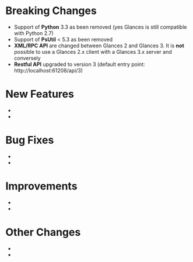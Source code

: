 # Breaking Changes
- Support of **Python** 3.3 as been removed (yes Glances is still compatible with Python 2.7)
- Support of **PsUtil** < 5.3 as been removed
- **XML/RPC API** are changed between Glances 2 and Glances 3. It is **not** possible to use a Glances 2.x client with a Glances 3.x server and conversely
- **Restful API** upgraded to version 3 (default entry point: http://localhost:61208/api/3) 

# New Features
-
-

# Bug Fixes
-
-

# Improvements
-
-

# Other Changes
-
-

